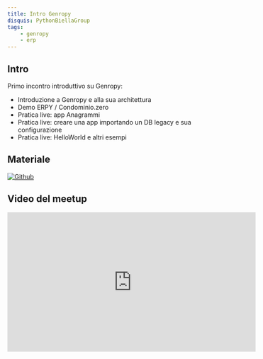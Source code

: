 ```yaml
---
title: Intro Genropy
disquis: PythonBiellaGroup
tags:
    - genropy
    - erp
---
```


## Intro

Primo incontro introduttivo su Genropy:

* Introduzione a Genropy e alla sua architettura
* Demo ERPY / Condominio.zero
* Pratica live: app Anagrammi
* Pratica live: creare una app importando un DB legacy e sua configurazione
* Pratica live: HelloWorld e altri esempi

## Materiale

[![Github](https://img.shields.io/badge/GitHub-181717.svg?style=for-the-badge&logo=GitHub&logoColor=white)](https://github.com/PythonBiellaGroup/MaterialeSerate/tree/master/Genropy/01)

## Video del meetup

<iframe width="560" height="315" src="https://www.youtube.com/embed/41M-UL3lZs4?si=iOru3hN78vHfWopa" title="YouTube video player" frameborder="0" allow="accelerometer; autoplay; clipboard-write; encrypted-media; gyroscope; picture-in-picture; web-share" allowfullscreen></iframe>